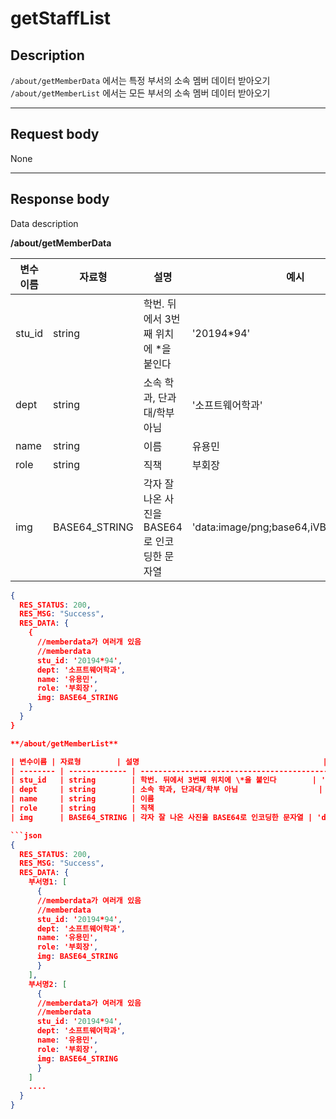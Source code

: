 # getStaffList

## Description

```/about/getMemberData``` 에서는 특정 부서의 소속 멤버 데이터 받아오기  
```/about/getMemberList``` 에서는 모든 부서의 소속 멤버 데이터 받아오기

---

## Request body

None

---

## Response body

Data description

**/about/getMemberData**

| 변수이름 | 자료형        | 설명                                         | 예시                                    |
| -------- | ------------- | -------------------------------------------- | --------------------------------------- |
| stu_id   | string        | 학번. 뒤에서 3번째 위치에 \*을 붙인다        | '20194\*94'                             |
| dept     | string        | 소속 학과, 단과대/학부 아님                  | '소프트웨어학과'                        |
| name     | string        | 이름                                         | 유용민                                  |
| role     | string        | 직책                                         | 부회장                                  |
| img      | BASE64_STRING | 각자 잘 나온 사진을 BASE64로 인코딩한 문자열 | 'data:image/png;base64,iVBORw0KGgoA...' |

```json
{
  RES_STATUS: 200,
  RES_MSG: "Success",
  RES_DATA: {
    {
      //memberdata가 여러개 있음
      //memberdata
      stu_id: '20194*94',
      dept: '소프트웨어학과',
      name: '유용민',
      role: '부회장',
      img: BASE64_STRING
    }
  }
}

**/about/getMemberList**

| 변수이름 | 자료형        | 설명                                         | 예시                                    |
| -------- | ------------- | -------------------------------------------- | --------------------------------------- |
| stu_id   | string        | 학번. 뒤에서 3번째 위치에 \*을 붙인다        | '20194\*94'                             |
| dept     | string        | 소속 학과, 단과대/학부 아님                  | '소프트웨어학과'                        |
| name     | string        | 이름                                         | 유용민                                  |
| role     | string        | 직책                                         | 부회장                                  |
| img      | BASE64_STRING | 각자 잘 나온 사진을 BASE64로 인코딩한 문자열 | 'data:image/png;base64,iVBORw0KGgoA...' |

```json
{
  RES_STATUS: 200,
  RES_MSG: "Success",
  RES_DATA: {
    부서명1: [
      {
      //memberdata가 여러개 있음
      //memberdata
      stu_id: '20194*94',
      dept: '소프트웨어학과',
      name: '유용민',
      role: '부회장',
      img: BASE64_STRING
      }
    ],
    부서명2: [
      {
      //memberdata가 여러개 있음
      //memberdata
      stu_id: '20194*94',
      dept: '소프트웨어학과',
      name: '유용민',
      role: '부회장',
      img: BASE64_STRING
      }
    ]
    ....
  }
}
```

